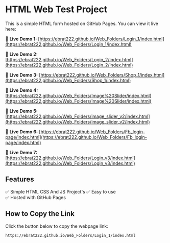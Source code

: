 # HTML Web Test Project  

This is a simple HTML form hosted on GitHub Pages. You can view it live here:  

🔗 **Live Demo 1:** [https://ebrat222.github.io/Web_Folders/Login_1/index.html](https://ebrat222.github.io/Web_Folders/Login_1/index.html)  

🔗 **Live Demo 2:** [https://ebrat222.github.io/Web_Folders/Login_2/index.html](https://ebrat222.github.io/Web_Folders/Login_2/index.html)  

🔗 **Live Demo 3:** [https://ebrat222.github.io/Web_Folders/Shop_1/index.html](https://ebrat222.github.io/Web_Folders/Shop_1/index.html)  

🔗 **Live Demo 4:** [https://ebrat222.github.io/Web_Folders/Image%20Slider/index.html](https://ebrat222.github.io/Web_Folders/Image%20Slider/index.html)

🔗 **Live Demo 5:** [https://ebrat222.github.io/Web_Folders/image_slider_v2/index.html](https://ebrat222.github.io/Web_Folders/image_slider_v2/index.html)

🔗 **Live Demo 6:** [https://ebrat222.github.io/Web_Folders/Fb_login-page/index.html](https://ebrat222.github.io/Web_Folders/Fb_login-page/index.html)

🔗 **Live Demo 7:** [https://ebrat222.github.io/Web_Folders/Login_v3/index.html](https://ebrat222.github.io/Web_Folders/Login_v3/index.html)

## Features  
✅ Simple HTML CSS And JS Project's
✅ Easy to use  
✅ Hosted with GitHub Pages  

## How to Copy the Link  
Click the button below to copy the webpage link:  

```html
https://ebrat222.github.io/Web_Folders/Login_1/index.html
